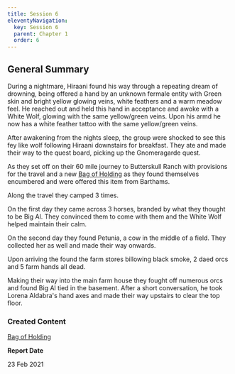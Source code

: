 ```yaml
---
title: Session 6
eleventyNavigation:
  key: Session 6
  parent: Chapter 1
  order: 6
---
```


## General Summary

During a nightmare, Hiraani found his way through a repeating dream of drowning, being offered a hand by an unknown fermale entity with Green skin and bright yellow glowing veins, white feathers and a warm meadow feel. He reached out and held this hand in acceptance and awoke with a White Wolf, glowing with the same yellow/green veins. Upon his armd he now has a white feather tattoo with the same yellow/green veins.  

 After awakening from the nights sleep, the group were shocked to see this fey like wolf following Hiraani downstairs for breakfast. They ate and made their way to the quest board, picking up the Gnomeragarde quest.  

 As they set off on their 60 mile journey to Butterskull Ranch with provisions for the travel and a new [Bag of Holding](https://www.dndbeyond.com/magic-items/bag-of-holding) as they found themselves encumbered and were offered this item from Barthams.  

 Along the travel they camped 3 times.  

 On the first day they came across 3 horses, branded by what they thought to be Big Al. They convinced them to come with them and the White Wolf helped maintain their calm.  

 On the second day they found Petunia, a cow in the middle of a field. They collected her as well and made their way onwards.  

 Upon arriving the found the farm stores billowing black smoke, 2 daed orcs and 5 farm hands all dead.  

 Making their way into the main farm house they fought off numerous orcs and found Big Al tied in the basement. After a short conversation, he took Lorena Aldabra's hand axes and made their way upstairs to clear the top floor.

### Created Content

[Bag of Holding](https://www.dndbeyond.com/magic-items/bag-of-holding)

**Report Date**

23 Feb 2021